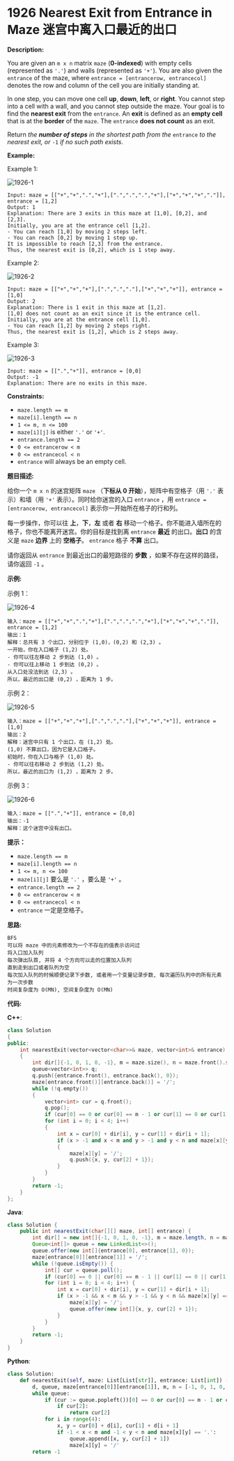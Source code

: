 # 1926 Nearest Exit from Entrance in Maze 迷宫中离入口最近的出口

__Description:__

You are given an `m x n` matrix `maze` (__0-indexed__) with empty cells (represented as `'.'`) and walls (represented as `'+'`). You are also given the `entrance` of the maze, where `entrance = [entrancerow, entrancecol]` denotes the row and column of the cell you are initially standing at.

In one step, you can move one cell __up__, __down__, __left__, or __right__. You cannot step into a cell with a wall, and you cannot step outside the maze. Your goal is to find the __nearest exit__ from the `entrance`. An __exit__ is defined as an __empty cell__ that is at the __border__ of the `maze`. The `entrance` __does not count__ as an exit.

Return _the __number of steps__ in the shortest path from the_ `entrance` _to the nearest exit, or_ `-1` _if no such path exists_.

__Example:__

Example 1:

![1926-1](https://assets.leetcode.com/uploads/2021/06/04/nearest1-grid.jpg)

```text
Input: maze = [["+","+",".","+"],[".",".",".","+"],["+","+","+","."]], entrance = [1,2]
Output: 1
Explanation: There are 3 exits in this maze at [1,0], [0,2], and [2,3].
Initially, you are at the entrance cell [1,2].
- You can reach [1,0] by moving 2 steps left.
- You can reach [0,2] by moving 1 step up.
It is impossible to reach [2,3] from the entrance.
Thus, the nearest exit is [0,2], which is 1 step away.
```

Example 2:

![1926-2](https://assets.leetcode.com/uploads/2021/06/04/nearesr2-grid.jpg)

```text
Input: maze = [["+","+","+"],[".",".","."],["+","+","+"]], entrance = [1,0]
Output: 2
Explanation: There is 1 exit in this maze at [1,2].
[1,0] does not count as an exit since it is the entrance cell.
Initially, you are at the entrance cell [1,0].
- You can reach [1,2] by moving 2 steps right.
Thus, the nearest exit is [1,2], which is 2 steps away.
```

Example 3:

![1926-3](https://assets.leetcode.com/uploads/2021/06/04/nearest3-grid.jpg)

```text
Input: maze = [[".","+"]], entrance = [0,0]
Output: -1
Explanation: There are no exits in this maze.
```

__Constraints:__

- `maze.length == m`
- `maze[i].length == n`
- `1 <= m, n <= 100`
- `maze[i][j]` is either `'.'` or `'+'`.
- `entrance.length == 2`
- `0 <= entrancerow < m`
- `0 <= entrancecol < n`
- `entrance` will always be an empty cell.

__题目描述:__

给你一个 `m x n` 的迷宫矩阵 `maze` （__下标从 0 开始__），矩阵中有空格子（用 `'.'` 表示）和墙（用 `'+'` 表示）。同时给你迷宫的入口 `entrance` ，用 `entrance = [entrancerow, entrancecol]` 表示你一开始所在格子的行和列。

每一步操作，你可以往 __上__，__下__，__左__ 或者 __右__ 移动一个格子。你不能进入墙所在的格子，你也不能离开迷宫。你的目标是找到离 `entrance` __最近__ 的出口。__出口__ 的含义是 `maze` __边界__ 上的 __空格子__。 `entrance` 格子 __不算__ 出口。

请你返回从 `entrance` 到最近出口的最短路径的 __步数__ ，如果不存在这样的路径，请你返回 `-1` 。

__示例:__

示例 1：

![1926-4](https://assets.leetcode.com/uploads/2021/06/04/nearest1-grid.jpg)

```text
输入：maze = [["+","+",".","+"],[".",".",".","+"],["+","+","+","."]], entrance = [1,2]
输出：1
解释：总共有 3 个出口，分别位于 (1,0)，(0,2) 和 (2,3) 。
一开始，你在入口格子 (1,2) 处。
- 你可以往左移动 2 步到达 (1,0) 。
- 你可以往上移动 1 步到达 (0,2) 。
从入口处没法到达 (2,3) 。
所以，最近的出口是 (0,2) ，距离为 1 步。
```

示例 2：

![1926-5](https://assets.leetcode.com/uploads/2021/06/04/nearesr2-grid.jpg)

```text
输入：maze = [["+","+","+"],[".",".","."],["+","+","+"]], entrance = [1,0]
输出：2
解释：迷宫中只有 1 个出口，在 (1,2) 处。
(1,0) 不算出口，因为它是入口格子。
初始时，你在入口与格子 (1,0) 处。
- 你可以往右移动 2 步到达 (1,2) 处。
所以，最近的出口为 (1,2) ，距离为 2 步。
```

示例 3：

![1926-6](https://assets.leetcode.com/uploads/2021/06/04/nearest3-grid.jpg)

```text
输入：maze = [[".","+"]], entrance = [0,0]
输出：-1
解释：这个迷宫中没有出口。
```

__提示：__

- `maze.length == m`
- `maze[i].length == n`
- `1 <= m, n <= 100`
- `maze[i][j]` 要么是 `'.'` ，要么是 `'+'` 。
- `entrance.length == 2`
- `0 <= entrancerow < m`
- `0 <= entrancecol < n`
- `entrance` 一定是空格子。

__思路:__

```text
BFS
可以将 maze 中的元素修改为一个不存在的值表示访问过
将入口加入队列
每次弹出队首, 并将 4 个方向可以走的位置加入队列
直到走到出口或者队列为空
每次加入队列的时候顺便记录下步数, 或者用一个变量记录步数, 每次遍历队列中的所有元素为一次步数
时间复杂度为 O(MN), 空间复杂度为 O(MN)
```

__代码:__

__C++__:

```C++
class Solution 
{
public:
    int nearestExit(vector<vector<char>>& maze, vector<int>& entrance) 
    {
        int dir[]{-1, 0, 1, 0, -1}, m = maze.size(), n = maze.front().size();
        queue<vector<int>> q;
        q.push({entrance.front(), entrance.back(), 0});
        maze[entrance.front()][entrance.back()] = '/';
        while (!q.empty()) 
        {
            vector<int> cur = q.front();
            q.pop();
            if (cur[0] == 0 or cur[0] == m - 1 or cur[1] == 0 or cur[1] == n - 1) if (cur[2]) return cur[2];
            for (int i = 0; i < 4; i++) 
            {
                int x = cur[0] + dir[i], y = cur[1] + dir[i + 1];
                if (x > -1 and x < m and y > -1 and y < n and maze[x][y] == '.') 
                {
                    maze[x][y] = '/';
                    q.push({x, y, cur[2] + 1});
                }
            }
        }
        return -1;
    }
};


```

__Java__:

```Java
class Solution {
    public int nearestExit(char[][] maze, int[] entrance) {
        int dir[] = new int[]{-1, 0, 1, 0, -1}, m = maze.length, n = maze[0].length;
        Queue<int[]> queue = new LinkedList<>();
        queue.offer(new int[]{entrance[0], entrance[1], 0});
        maze[entrance[0]][entrance[1]] = '/';
        while (!queue.isEmpty()) {
            int[] cur = queue.poll();
            if (cur[0] == 0 || cur[0] == m - 1 || cur[1] == 0 || cur[1] == n - 1) if (cur[2] != 0) return cur[2];
            for (int i = 0; i < 4; i++) {
                int x = cur[0] + dir[i], y = cur[1] + dir[i + 1];
                if (x > -1 && x < m && y > -1 && y < n && maze[x][y] == '.') {
                    maze[x][y] = '/';
                    queue.offer(new int[]{x, y, cur[2] + 1});
                }
            }
        }
        return -1;
    }
}
```

__Python__:

```Python
class Solution:
    def nearestExit(self, maze: List[List[str]], entrance: List[int]) -> int:
        d, queue, maze[entrance[0]][entrance[1]], m, n = [-1, 0, 1, 0, -1], deque([entrance + [0]]), '/', len(maze), len(maze[0])
        while queue:
            if (cur := queue.popleft())[0] == 0 or cur[0] == m - 1 or cur[1] == 0 or cur[1] == n - 1:
                if cur[2]:
                    return cur[2]
            for i in range(4):
                x, y = cur[0] + d[i], cur[1] + d[i + 1]
                if -1 < x < m and -1 < y < n and maze[x][y] == '.':
                    queue.append([x, y, cur[2] + 1])
                    maze[x][y] = '/'
        return -1
```
